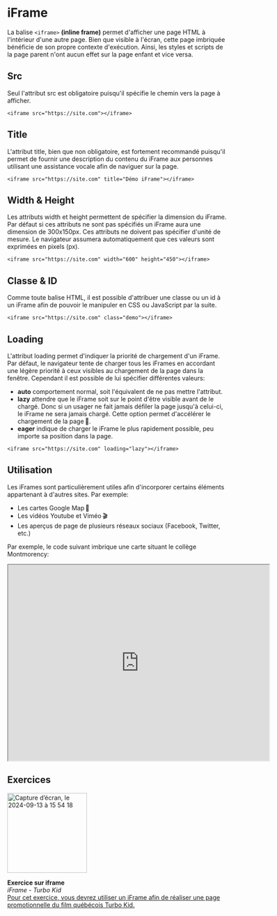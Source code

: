 # iFrame
La balise `<iframe>` **(inline frame)** permet d'afficher une page HTML à l'intérieur d'une autre page. Bien que visible à l'écran, cette page imbriquée bénéficie de son propre contexte d'exécution. Ainsi, les styles et scripts de la page parent n'ont aucun effet sur la page enfant et vice versa.

## Src

Seul l'attribut src est obligatoire puisqu'il spécifie le chemin vers la page à afficher.

```
<iframe src="https://site.com"></iframe>
```

## Title

L'attribut title, bien que non obligatoire, est fortement recommandé puisqu'il permet de fournir une description du contenu du iFrame aux personnes utilisant une assistance vocale afin de naviguer sur la page.

```
<iframe src="https://site.com" title="Démo iFrame"></iframe>
```

## Width & Height

Les attributs width et height permettent de spécifier la dimension du iFrame. Par défaut si ces attributs ne sont pas spécifiés un iFrame aura une dimension de 300x150px. Ces attributs ne doivent pas spécifier d'unité de mesure. Le navigateur assumera automatiquement que ces valeurs sont exprimées en pixels (px).

```
<iframe src="https://site.com" width="600" height="450"></iframe>
```

## Classe & ID

Comme toute balise HTML, il est possible d'attribuer une classe ou un id à un iFrame afin de pouvoir le manipuler en CSS ou JavaScript par la suite.

```
<iframe src="https://site.com" class="demo"></iframe>
```

## Loading

L'attribut loading permet d'indiquer la priorité de chargement d'un iFrame. Par défaut, le navigateur tente de charger tous les iFrames en accordant une légère priorité à ceux visibles au chargement de la page dans la fenêtre. Cependant il est possible de lui spécifier différentes valeurs:

- **auto** comportement normal, soit l'équivalent de ne pas mettre l'attribut.
- **lazy** attendre que le iFrame soit sur le point d'être visible avant de le chargé. Donc si un usager ne fait jamais défiler la page jusqu'à celui-ci, le iFrame ne sera jamais chargé. Cette option permet d'accélérer le chargement de la page 🏁.
- **eager** indique de charger le iFrame le plus rapidement possible, peu importe sa position dans la page.
```
<iframe src="https://site.com" loading="lazy"></iframe>
```

## Utilisation

Les iFrames sont particulièrement utiles afin d'incorporer certains éléments appartenant à d'autres sites. Par exemple:

- Les cartes Google Map 📍
- Les vidéos Youtube et Viméo 🎬
- Les aperçus de page de plusieurs réseaux sociaux (Facebook, Twitter, etc.)

Par exemple, le code suivant imbrique une carte situant le collège Montmorency:

<iframe src="https://www.google.com/maps/embed?pb=!1m18!1m12!1m3!1d2793.5485899861956!2d-73.72064708431346!3d45.559405635106366!2m3!1f0!2f0!3f0!3m2!1i1024!2i768!4f13.1!3m3!1m2!1s0x4cc9223815890e79%3A0xe7408a77564697c4!2sColl%C3%A8ge%20Montmorency!5e0!3m2!1sfr!2sca!4v1617136763120!5m2!1sfr!2sca" width="600" height="450" loading="lazy">
</iframe>


## Exercices

<div class="grid grid-auto" markdown>
<img width="183" alt="Capture d’écran, le 2024-09-13 à 15 54 18" src="https://github.com/user-attachments/assets/b1313d6b-3bac-448d-a2ff-cfbb3a069e99">




  **Exercice sur iframe**<br>
  _iFrame - Turbo Kid_<br>
  [Pour cet exercice, vous devrez utiliser un iFrame afin de réaliser une page promotionnelle du film québécois Turbo Kid.](../turbo-kid.md)
</div>
